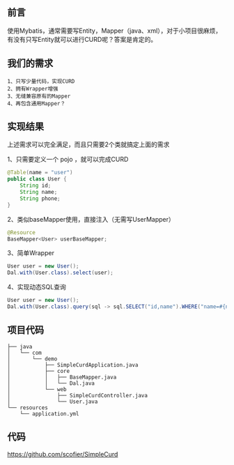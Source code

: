 ## 前言

使用Mybatis，通常需要写Entity，Mapper（java、xml），对于小项目很麻烦，有没有只写Entity就可以进行CURD呢？答案是肯定的。

## 我们的需求
```
1、只写少量代码，实现CURD
2、拥有Wrapper增强
3、无缝兼容原有的Mapper
4、再包含通用Mapper？
```
## 实现结果

上述需求可以完全满足，而且只需要2个类就搞定上面的需求

1、只需要定义一个 pojo ，就可以完成CURD
```java
@Table(name = "user")
public class User {
    String id;
    String name;
    String phone;
}
```
2、类似baseMapper使用，直接注入（无需写UserMapper）
```java
@Resource
BaseMapper<User> userBaseMapper;
```
3、简单Wrapper
```java
User user = new User();
Dal.with(User.class).select(user);
```
4、实现动态SQL查询
```java
User user = new User();
Dal.with(User.class).query(sql -> sql.SELECT("id,name").WHERE("name=#{name}"), user);
```

## 项目代码

```
├── java
│   └── com
│       └── demo
│           ├── SimpleCurdApplication.java
│           ├── core
│           │   ├── BaseMapper.java
│           │   └── Dal.java
│           └── web
│               ├── SimpleCurdController.java
│               └── User.java
└── resources
    └── application.yml
```


## 代码

https://github.com/scofier/SimpleCurd
